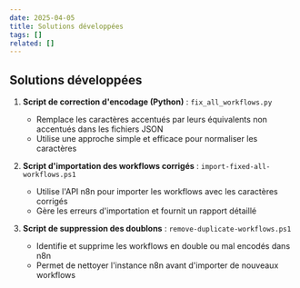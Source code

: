 ```yaml
---
date: 2025-04-05
title: Solutions développées
tags: []
related: []
---
```


## Solutions développées

1. **Script de correction d'encodage (Python)** : `fix_all_workflows.py`
   - Remplace les caractères accentués par leurs équivalents non accentués dans les fichiers JSON
   - Utilise une approche simple et efficace pour normaliser les caractères

2. **Script d'importation des workflows corrigés** : `import-fixed-all-workflows.ps1`
   - Utilise l'API n8n pour importer les workflows avec les caractères corrigés
   - Gère les erreurs d'importation et fournit un rapport détaillé

3. **Script de suppression des doublons** : `remove-duplicate-workflows.ps1`
   - Identifie et supprime les workflows en double ou mal encodés dans n8n
   - Permet de nettoyer l'instance n8n avant d'importer de nouveaux workflows

#


